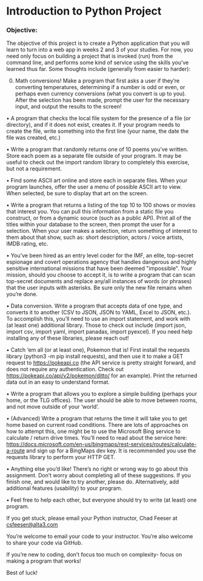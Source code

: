 # Introduction to Python Project

### Objective:

The objective of this project is to create a Python application that you will learn to turn into a web app in weeks 2 and 3 of your studies. For now, you need only focus on building a project that is invoked (run) from the command line, and performs some kind of service using the skills you’ve learned thus far. Some thoughts include (generally from easier to harder):

0.	Math conversions! Make a program that first asks a user if they’re converting temperatures, determining if a number is odd or even, or perhaps even currency conversions (what you convert is up to you). After the selection has been made, prompt the user for the necessary input, and output the results to the screen!

•	A program that checks the local file system for the presence of a file (or directory), and if it does not exist, creates it. If your program needs to create the file, write something into the first line (your name, the date the file was created, etc.)

•	Write a program that randomly returns one of 10 poems you’ve written. Store each poem as a separate file outside of your program. It may be useful to check out the import random library to completely this exercise, but not a requirement.

•	Find some ASCII art online and store each in separate files. When your program launches, offer the user a menu of possible ASCII art to view. When selected, be sure to display that art on the screen.

•	Write a program that returns a listing of the top 10 to 100 shows or movies that interest you. You can pull this information from a static file you construct, or from a dynamic source (such as a public API). Print all of the titles within your database to the screen, then prompt the user for a selection. When your user makes a selection, return something of interest to them about that show, such as: short description, actors / voice artists, IMDB rating, etc.

•	You’ve been hired as an entry level coder for the IMF, an elite, top-secret espionage and covert operations agency that handles dangerous and highly sensitive international missions that have been deemed "impossible". Your mission, should you choose to accept it, is to write a program that can scan top-secret documents and replace any/all instances of words (or phrases) that the user inputs with asterisks. Be sure only the new file remains when you’re done.

•	Data conversion. Write a program that accepts data of one type, and converts it to another (CSV to JSON, JSON to YAML, Excel to JSON, etc.). To accomplish this, you’ll need to use an import statement, and work with (at least one) additional library. Those to check out include (import json, import csv, import yaml, import panadas, import pyexcel). If you need help installing any of these libraries, please reach out!

•	Catch ‘em all (or at least one), Pokemon that is! First install the requests library (python3 -m pip install requests), and then use it to make a GET request to https://pokeapi.co (the API service is pretty straight forward, and does not require any authentication. Check out https://pokeapi.co/api/v2/pokemon/ditto/ for an example). Print the returned data out in an easy to understand format.

•	Write a program that allows you to explore a simple building (perhaps your home, or the TLG offices). The user should be able to move between rooms, and not move outside of your ‘world’.

•	(Advanced) Write a program that returns the time it will take you to get home based on current road conditions. There are lots of approaches on how to attempt this, one might be to use the Microsoft Bing service to calculate / return drive times. You’ll need to read about the service here: https://docs.microsoft.com/en-us/bingmaps/rest-services/routes/calculate-a-route and sign up for a BingMaps dev key. It is recommended you use the requests library to perform your HTTP GET.

•	Anything else you’d like! There’s no right or wrong way to go about this assignment. Don’t worry about completing all of these suggestions. If you finish one, and would like to try another, please do. Alternatively, add additional features (usability) to your program.

•	Feel free to help each other, but everyone should try to write (at least) one program.



If you get stuck, please email your Python instructor, Chad Feeser at csfeeser@alta3.com

You’re welcome to email your code to your instructor. You’re also welcome to share your code via GitHub.

If you’re new to coding, don’t focus too much on complexity- focus on making a program that works!

Best of luck!
